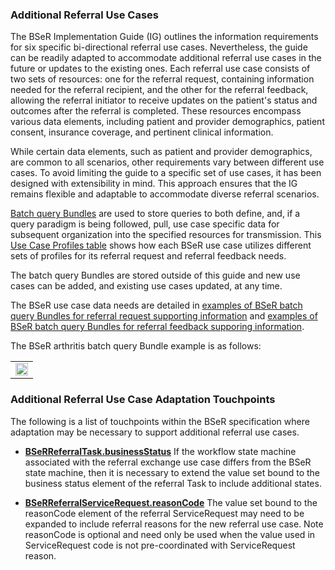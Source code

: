 ### Additional Referral Use Cases

The BSeR Implementation Guide (IG) outlines the information requirements for six specific bi-directional referral use cases. Nevertheless, the guide can be readily adapted to accommodate additional referral use cases in the future or updates to the existing ones. Each referral use case consists of two sets of resources: one for the referral request, containing information needed for the referral recipient, and the other for the referral feedback, allowing the referral initiator to receive updates on the patient's status and outcomes after the referral is completed. These resources encompass various data elements, including patient and provider demographics, patient consent, insurance coverage, and pertinent clinical information.

While certain data elements, such as patient and provider demographics, are common to all scenarios, other requirements vary between different use cases. To avoid limiting the guide to a specific set of use cases, it has been designed with extensibility in mind. This approach ensures that the IG remains flexible and adaptable to accommodate diverse referral scenarios.

[Batch query Bundles]({{site.data.fhir.path}}bundle.html#transaction) are used to store queries to both define, and, if a query paradigm is being followed, pull, use case specific data for subsequent organization into the specified resources for transmission. This [Use Case Profiles table](service_request_and_referral_feedback_supporting_information.html#use-case-profiles) shows how each BSeR use case utilizes different sets of profiles for its referral request and referral feedback needs.

The batch query Bundles are stored outside of this guide and new use cases can be added, and existing use cases updated, at any time.

The BSeR use case data needs are detailed in [examples of BSeR batch query Bundles for referral request supporting information](artifacts.html#batch-query-bundle-referral-request-examples) and [examples of BSeR batch query Bundles for referral feedback supporing information](artifacts.html#batch-query-bundle-referral-feedback-examples).

The BSeR arthritis batch query Bundle example is as follows:

<center><table><tr><td><img src="batch-query-example.png" style="width:100%;"/></td></tr></table></center>


### Additional Referral Use Case Adaptation Touchpoints

The following is a list of touchpoints within the BSeR specification where adaptation may be necessary to support additional referral use cases.

* **[BSeRReferralTask.businessStatus](StructureDefinition-BSeR-ReferralTask-definitions.html#Task.businessStatus)** If the workflow state machine associated with the referral exchange use case differs from the BSeR state machine, then it is necessary to extend the value set bound to the business status element of the referral Task to include additional states.

* **[BSeRReferralServiceRequest.reasonCode](StructureDefinition-BSeR-ReferralServiceRequest-definitions.html#diff_ServiceRequest.reasonCode)** The value set bound to the reasonCode element of the referral ServiceRequest may need to be expanded to include referral reasons for the new referral use case. Note reasonCode is optional and need only be used when the value used in ServiceRequest code is not pre-coordinated with ServiceRequest reason.